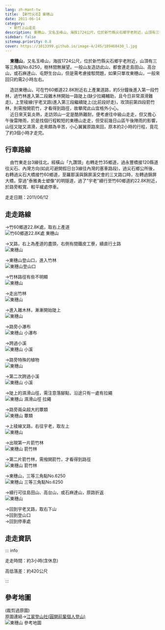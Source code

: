 ```yaml
---
lang: zh-Hant-tw
title: 【新竹尖石】東穗山
date: 2011-06-14
category: 
  - 新竹上山走走
description: 東穗山，又名玉峰山，海拔1724公尺，位於新竹縣尖石鄉宇老附近，山頂有三等三角點No.6250，樹林間無展望。一般山友造訪此山，都會連走島田山、高台山，或石麻達山、屯野生台山，但是需考慮接駁問題，如果只單攻東穗山，一般來回只約需2小時左右。
sidebar: false
sitemap.priority: 0.8
cover: https://1013399.github.io/image-4/245/189468430_l.jpg
---
```


    **東穗山**，又名玉峰山，海拔1724公尺，位於新竹縣尖石鄉宇老附近，山頂有三等三角點No.6250，樹林間無展望。一般山友造訪此山，都會連走島田山、高台山，或石麻達山、屯野生台山，但是需考慮接駁問題，如果只單攻東穗山，一般來回只約需2小時左右。  

<!-- more -->

    造訪東穗山，可在竹60鄉道22.8K附近右上產業道路，約5分鐘後進入第一段竹林，過竹林進入第二段雜木林開始一路陡上(缺少拉繩輔助，且今日非常濕滑難走)，上至稜線(宇老叉路)進入第三段繼續陡上(比前段好走)，攻頂前第四段箭竹林，則需撥開箭竹，才看得到路徑，故攀爬此山宜格外小心。  
    近日來天氣炎熱，走訪郊山一定是酷熱難耐，便考慮往中級山走走，但又擔心午後雷陣雨，於是找個行程較短的東穗山走走，但受前幾日山區午後陣雨的影響，山徑又陡又濕滑，走來頗為辛苦，小心翼翼原路來回，原本約2小時的行程，竟花了約3個小時才走完。

## 行車路線
    由竹東走台3線往北，經橫山「九讚頭」右轉走竹35鄉道，過永豐橋接120縣道往尖石、內灣方向(如此可避開假日台3線往內灣的塞車路段)，過尖石鄉公所後，右轉過尖石大橋接竹60鄉道，至羅那溪與錦屏溪交會的三叉路口時，左轉過錦屏大橋，穿過"泰雅勇士塑像"的明隧道，過了"宇老"續行至竹60鄉道約22.8K附近，於路旁較寬、較平緩處停車。

走走日期：2011/06/12

## 走走路線
→竹60鄉道22.8K處，取右上產道  
![竹60鄉道22.8K處 東穗山](https://1013399.github.io/image-4/245/189468358_l.jpg)

→叉路，右上為產道的盡頭，右側有間鐵皮工寮，續直行土路  
![東穗山](https://1013399.github.io/image-4/245/189468377_l.jpg)

→東穗山登山口，進入竹林  
![東穗山登山口](https://1013399.github.io/image-4/245/189468389_l.jpg)

→竹林路徑有些不明顯  
![東穗山](https://1013399.github.io/image-4/245/189468457_l.jpg)

→走出竹林  
![東穗山](https://1013399.github.io/image-4/245/189468452_l.jpg)

→進入雜木林，漸漸開始陡上  
![東穗山](https://1013399.github.io/image-4/245/189468396_l.jpg)

→路旁小瀑布  
![東穗山 小瀑布](https://1013399.github.io/image-4/245/189468404_l.jpg)

→跨過小溪  
![東穗山 小溪](https://1013399.github.io/image-4/245/189468449_l.jpg)

→路旁特殊的植物  
![東穗山](https://1013399.github.io/image-4/245/189468445_l.jpg)

→第二次跨過小溪  
![東穗山 小溪](https://1013399.github.io/image-4/245/189468410_l.jpg)

→陡上的濕滑山徑，需注意落腳點，沿途只有一處有拉繩  
![東穗山 濕滑山徑 拉繩](https://1013399.github.io/image-4/245/189468415_l.jpg)

→路旁兩朵超大的蕈類  
![東穗山 蕈類](https://1013399.github.io/image-4/245/189468438_l.jpg)

→上稜線叉路，右往宇老，取左上  
![東穗山](https://1013399.github.io/image-4/245/189468418_l.jpg)

→出現第一片箭竹林  
![東穗山 箭竹林](https://1013399.github.io/image-4/245/189468433_l.jpg)

→第二片箭竹林，需撥開箭竹，才看得到路徑  
![東穗山 箭竹林](https://1013399.github.io/image-4/245/189468420_l.jpg)

→東穗山，三等三角點No.6250  
![東穗山 三等三角點No.6250](https://1013399.github.io/image-4/245/189468423_l.jpg)

→續行可往島田山、高台山，或石麻達山，原路折返  
![東穗山](https://1013399.github.io/image-4/245/189468430_l.jpg)

→回到宇老叉路，取右下山  
→回到登山口  
→回到停車處

## 走走資訊

::: info

走走時間：約3小時(含休息)

高低落差：約420公尺

:::

## 參考地圖
(裁剪過原圖)  
原圖連結→[江翠登山社(圓開前輩個人登山)](http://ms1.ctjh.tpc.edu.tw/~uank3/090823chat.htm)  
![東穗山 參考地圖](https://1013399.github.io/image-4/245/189468831_l.jpg)